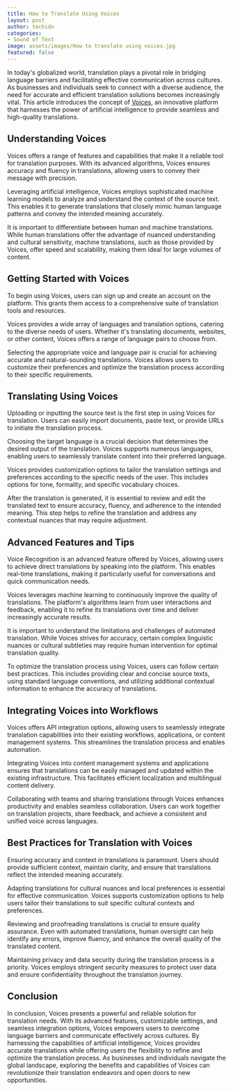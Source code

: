 ```yaml
---
title: How to Translate Using Voices
layout: post
author: techidn
categories: 
- Sound of Text
image: assets/images/How to translate using voices.jpg
featured: false
---
```


In today's globalized world, translation plays a pivotal role in bridging language barriers and facilitating effective communication across cultures. As businesses and individuals seek to connect with a diverse audience, the need for accurate and efficient translation solutions becomes increasingly vital. This article introduces the concept of [Voices](http://soundoftext.co.id), an innovative platform that harnesses the power of artificial intelligence to provide seamless and high-quality translations.

## Understanding Voices
Voices offers a range of features and capabilities that make it a reliable tool for translation purposes. With its advanced algorithms, Voices ensures accuracy and fluency in translations, allowing users to convey their message with precision.

Leveraging artificial intelligence, Voices employs sophisticated machine learning models to analyze and understand the context of the source text. This enables it to generate translations that closely mimic human language patterns and convey the intended meaning accurately.

It is important to differentiate between human and machine translations. While human translations offer the advantage of nuanced understanding and cultural sensitivity, machine translations, such as those provided by Voices, offer speed and scalability, making them ideal for large volumes of content.

## Getting Started with Voices
To begin using Voices, users can sign up and create an account on the platform. This grants them access to a comprehensive suite of translation tools and resources.

Voices provides a wide array of languages and translation options, catering to the diverse needs of users. Whether it's translating documents, websites, or other content, Voices offers a range of language pairs to choose from.

Selecting the appropriate voice and language pair is crucial for achieving accurate and natural-sounding translations. Voices allows users to customize their preferences and optimize the translation process according to their specific requirements.

## Translating Using Voices
Uploading or inputting the source text is the first step in using Voices for translation. Users can easily import documents, paste text, or provide URLs to initiate the translation process.

Choosing the target language is a crucial decision that determines the desired output of the translation. Voices supports numerous languages, enabling users to seamlessly translate content into their preferred language.

Voices provides customization options to tailor the translation settings and preferences according to the specific needs of the user. This includes options for tone, formality, and specific vocabulary choices.

After the translation is generated, it is essential to review and edit the translated text to ensure accuracy, fluency, and adherence to the intended meaning. This step helps to refine the translation and address any contextual nuances that may require adjustment.

## Advanced Features and Tips
Voice Recognition is an advanced feature offered by Voices, allowing users to achieve direct translations by speaking into the platform. This enables real-time translations, making it particularly useful for conversations and quick communication needs.

Voices leverages machine learning to continuously improve the quality of translations. The platform's algorithms learn from user interactions and feedback, enabling it to refine its translations over time and deliver increasingly accurate results.

It is important to understand the limitations and challenges of automated translation. While Voices strives for accuracy, certain complex linguistic nuances or cultural subtleties may require human intervention for optimal translation quality.

To optimize the translation process using Voices, users can follow certain best practices. This includes providing clear and concise source texts, using standard language conventions, and utilizing additional contextual information to enhance the accuracy of translations.

## Integrating Voices into Workflows
Voices offers API integration options, allowing users to seamlessly integrate translation capabilities into their existing workflows, applications, or content management systems. This streamlines the translation process and enables automation.

Integrating Voices into content management systems and applications ensures that translations can be easily managed and updated within the existing infrastructure. This facilitates efficient localization and multilingual content delivery.

Collaborating with teams and sharing translations through Voices enhances productivity and enables seamless collaboration. Users can work together on translation projects, share feedback, and achieve a consistent and unified voice across languages.

## Best Practices for Translation with Voices
Ensuring accuracy and context in translations is paramount. Users should provide sufficient context, maintain clarity, and ensure that translations reflect the intended meaning accurately.

Adapting translations for cultural nuances and local preferences is essential for effective communication. Voices supports customization options to help users tailor their translations to suit specific cultural contexts and preferences.

Reviewing and proofreading translations is crucial to ensure quality assurance. Even with automated translations, human oversight can help identify any errors, improve fluency, and enhance the overall quality of the translated content.

Maintaining privacy and data security during the translation process is a priority. Voices employs stringent security measures to protect user data and ensure confidentiality throughout the translation journey.

## Conclusion
In conclusion, Voices presents a powerful and reliable solution for translation needs. With its advanced features, customizable settings, and seamless integration options, Voices empowers users to overcome language barriers and communicate effectively across cultures. By harnessing the capabilities of artificial intelligence, Voices provides accurate translations while offering users the flexibility to refine and optimize the translation process. As businesses and individuals navigate the global landscape, exploring the benefits and capabilities of Voices can revolutionize their translation endeavors and open doors to new opportunities.
